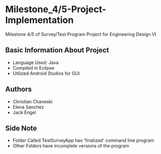 # Milestone_4/5-Project-Implementation
Milestone 4/5 of Survey/Test Program Project for Engineering Design VI
## Basic Information About Project
* Language Used: Java
* Compiled in Eclipse
* Utilized Android Studios for GUI
## Authors
* Christian Chaneski
* Elena Sanchez
* Jack Engel
## Side Note
* Folder Called TestSurveyApp has 'finalized' command line program
* Other Folders have incomplete versions of the program
